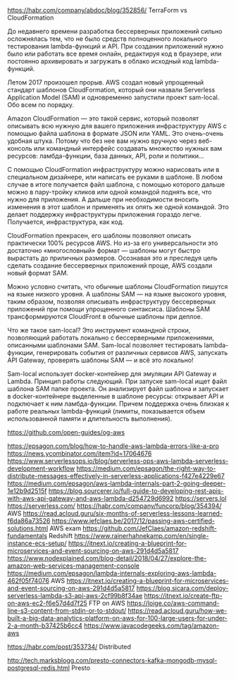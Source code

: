 

 <https://habr.com/company/abdoc/blog/352856/>
 TerraForm vs CloudFormation
 
 До недавнего времени разработка бессерверных приложений сильно осложнялась тем, что не было средств полноценного локального тестирования lambda-функций и API. 
При создании приложений нужно было или работать все время онлайн, редактируя код в браузере, 
или постоянно архивировать и загружать в облако исходный код lambda-функций. 

Летом 2017 произошел прорыв. AWS создал новый упрощенный стандарт шаблонов CloudFormation, который они назвали Serverless Application Model (SAM) и одновременно 
запустили проект sam-local. Обо всем по порядку.

Amazon CloudFormation — это такой сервис, который позволят описывать всю нужную для вашего приложения инфраструктуру AWS с помощью файла шаблона в формате JSON или YAML. 
Это очень-очень удобная штука. Потому что без нее вам нужно вручную через веб-консоль или командный интерфейс 
создавать множество нужных вам ресурсов: ламбда-функции, база данных, API, роли и политики… 

С помощью CloudFormation инфраструктуру можно нарисовать или в специальном дизайнере, или написать ее руками в шаблоне. 
 В любом случае в итоге получается файл шаблона, 
с помощью которого дальше можно в пару-тройку кликов или одной командой поднять все, что нужно для приложения. 
А дальше при необходимости вносить изменения в этот шаблон и применять их опять же одной командой. 
Это делает поддержку инфраструктуры приложения гораздо легче. Получается, инфраструктура, как код.

CloudFormation прекрасен, его шаблоны позволяют описать практически 100% ресурсов AWS. Но из-за его универсальности это достаточно «многословный» формат — 
шаблоны могут быстро вырастать до приличных размеров. Осознавая это и преследуя цель сделать создание бессерверных приложений проще, AWS создали новый формат SAM. 

Можно условно считать, что обычные шаблоны CloudFormation пишутся на языке низкого уровня. 
А шаблоны SAM — на языке высокого уровня, таким образом, позволяя 
описывать инфраструктуру бессерверных приложений при помощи упрощенного синтаксиса. 
 Шаблоны SAM трансформируются CloudFront в обычные шаблоны при деплое.

Что же такое sam-local? Это инструмент командной строки, позволяющий работать локально с бессерверными приложениями, описанными шаблонами SAM. 
Sam-local позволяет тестировать lambda-функции, генерировать события от различных сервисов AWS, запускать API Gateway, проверять шаблоны SAM — и всё это локально!

Sam-local использует docker-контейнер для эмуляции API Gateway и Lambda. Принцип работы следующий. При запуске sam-local ищет файл шаблона SAM папке проекта. 
 Он анализирует файл шаблона и запускает в docker-контейнере выделенные в шаблоне ресурсы: открывает API и подключает к ним ламбда-функции. 
 Причем поддержка очень близкая к работе реальных lambda-функций 
 (лимиты, показывается объем использованной памяти и длительность выполнения). 
          
 <https://github.com/open-guides/og-aws>
 
 https://epsagon.com/blog/how-to-handle-aws-lambda-errors-like-a-pro
 https://news.ycombinator.com/item?id=17064676
 https://www.serverlessops.io/blog/serverless-ops-aws-lambda-serverless-development-workflow
 https://medium.com/epsagon/the-right-way-to-distribute-messages-effectively-in-serverless-applications-f427e4229e67
 https://medium.com/epsagon/aws-lambda-internals-part-2-going-deeper-1e12b9d2515f
 https://blog.sourcerer.io/full-guide-to-developing-rest-apis-with-aws-api-gateway-and-aws-lambda-d254729d6992
 https://servers.lol
 https://serverless.com/
 https://habr.com/company/funcorp/blog/354394/ AWS
 https://read.acloud.guru/six-months-of-serverless-lessons-learned-f6da86a73526 
 https://www.jefclaes.be/2017/12/passing-aws-certified-solutions.html  AWS exam
 https://github.com/JefClaes/amazon-redshift-fundamentals Redshift
 https://www.rainerhahnekamp.com/en/single-instance-ecs-setup/
 https://itnext.io/creating-a-blueprint-for-microservices-and-event-sourcing-on-aws-291d4d5a5817
 https://www.nodexplained.com/blog-detail/2018/04/27/explore-the-amazon-web-services-management-console
 https://medium.com/epsagon/lambda-internals-exploring-aws-lambda-462f05f74076   AWS
 https://itnext.io/creating-a-blueprint-for-microservices-and-event-sourcing-on-aws-291d4d5a5817 
 https://blog.sicara.com/deploy-serverless-lambda-s3-api-aws-2cf99b8f34ae
 https://itnext.io/create-ftp-on-aws-ec2-f6e57d4d7f25   FTP on AWS
 https://loige.co/aws-command-line-s3-content-from-stdin-or-to-stdout/
 https://read.acloud.guru/how-we-built-a-big-data-analytics-platform-on-aws-for-100-large-users-for-under-2-a-month-b37425b6cc4
 https://www.javacodegeeks.com/tag/amazon-aws
 
 https://habr.com/post/353734/ Distributed
 
 http://tech.marksblogg.com/presto-connectors-kafka-mongodb-mysql-postgresql-redis.html Presto
